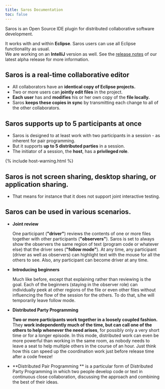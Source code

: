 ```yaml
---
title: Saros Documentation
toc: false
---
```


Saros is an Open Source IDE plugin for distributed collaborative software development.

It works with and within **Eclipse**. Saros users can use all Eclipse functionality as usual.<br/>
We are working on an **IntelliJ** version as well. See the [release notes](/releases) of our
latest alpha release for more information.

## Saros is a real-time collaborative editor

*   All collaborators have an **identical copy of Eclipse projects.**
*   Two or more users can **jointly edit files** in the project.
*   **Each** **user** has and **modifies** his or her own copy of the
    **file locally.**
*   Saros **keeps these copies in sync** by transmitting each change to
    all of the other collaborators.

## Saros supports up to 5 participants at once

*   Saros is designed to at least work with two participants in a
    session - as inherent for pair programming.
*   But it supports **up to 5 distributed parties** in a session.
*   The initiator of a session, the **host**, has a **privileged role**.

{% include host-warning.html %}

## Saros is not screen sharing, desktop sharing, or application sharing.

*   That means for instance that it does not support joint
    interactive testing.

## Saros can be used in various scenarios.

* **Joint review**

  One participant (**"driver"**)
  reviews the contents of one or more
  files together with other
  participants
  (**"observers"**). Saros is set to
  always show the observers the same
  region of text (program code or
  whatever else) that the driver sees
  (**"follow mode"**). At any time,
  any participant (driver as well as
  observers) can highlight text with
  the mouse for all the others to
  see. Also, any participant can
  become driver at any time.


* **Introducing beginners**

  Much like before, except that
  explaining rather than reviewing is
  the goal. Each of the beginners
  (staying in the observer role) can
  individually peek at other regions
  of the file or even other files
  without influencing the flow of the
  session for the others. To do that,
  s/he will temporarily leave follow
  mode.


* **Distributed Party Programming**

  **Two or more participants work
  together in a loosely coupled
  fashion.** They **work independently
  much of the time, but can call one
  of the others to help whenever the
  need arises**, for possibly only a
  very short time or for a longer
  episode. In this mode, distributed
  work can even be more powerful than
  working in the same room, as nobody
  needs to leave a seat to help
  multiple others in the course of an
  hour. Just think how this can speed
  up the coordination work just before
  release time after a code freeze!


* **Distributed Pair Programming **
  is a particular form of Distributed
  Party Programming in which two
  people develop code or text in
  continuous close collaboration,
  discussing the approach and
  combining the best of their ideas.
